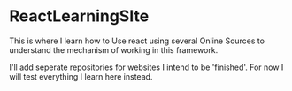 # ReactLearningSIte
 
This is where I learn how to Use react using several Online Sources to understand the mechanism of working in this framework.

I'll add seperate repositories for websites I intend to be 'finished'. For now I will test everything I learn here instead.
